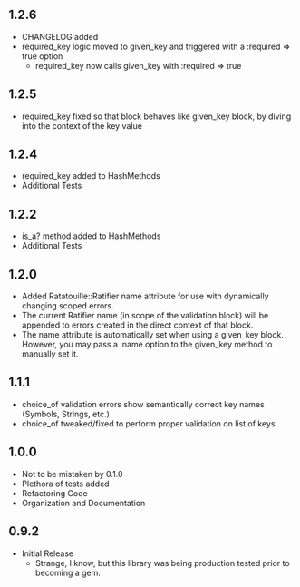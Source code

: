 ## 1.2.6

* CHANGELOG added
* required\_key logic moved to given\_key and triggered with a :required => true option
  * required\_key now calls given_key with :required => true

## 1.2.5

* required\_key fixed so that block behaves like given\_key block, by diving into the context of the key value

## 1.2.4

* required\_key added to HashMethods
* Additional Tests

## 1.2.2

* is\_a? method added to HashMethods
* Additional Tests

## 1.2.0

* Added Ratatouille::Ratifier name attribute for use with dynamically changing scoped errors.
* The current Ratifier name (in scope of the validation block) will be appended to errors created
  in the direct context of that block.
* The name attribute is automatically set when using a given_key block. However, you may pass a :name
  option to the given\_key method to manually set it.

## 1.1.1

* choice\_of validation errors show semantically correct key names (Symbols, Strings, etc.)
* choice\_of tweaked/fixed to perform proper validation on list of keys

## 1.0.0

* Not to be mistaken by 0.1.0
* Plethora of tests added
* Refactoring Code
* Organization and Documentation

## 0.9.2

* Initial Release
  * Strange, I know, but this library was being production tested prior to becoming a gem.
